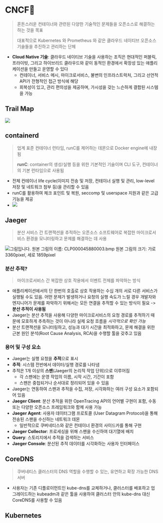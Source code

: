# CNCF:crystal_ball:

> 혼돈스러운 컨테이너와 관련된 다양한 기술적인 문제들을 오픈소스로 해결하는 하는 것을 목표
>
> 대표적으로 Kubernetes 와 Prometheus 와 같은 클라우드 네이티브 오픈소스 기술들을 추진하고 관리하는 단체

- **Cloud Native 기술**: 클라우드 네이티브 기술을 사용하는 조직은 현대적인 퍼블릭, 프라이빗, 그리고 하이브리드 클라우드와 같이 동적인 환경에서 확장성 있는 애플리케이션을 만들고 운영할 수 있다
  - 컨테이너, 서비스 메시, 마이크로서비스, 불변의 인프라스트럭처, 그리고 선언적 API가 전형적인 접근 방식에 해당
  - 회복성이 있고, 관리 편의성을 제공하며, 가시성을 갖는 느슨하게 결합된 시스템을 가능

## Trail Map

![](https://github.com/cncf/trailmap/raw/master/CNCF_TrailMap_latest.png)



## containerd<img src="https://camo.githubusercontent.com/ce52ba4f81cf2a2f218567cb2eaed08a9a1a6968b18ba3618dec889f94018b24/68747470733a2f2f636f6e7461696e6572642e696f2f696d672f6c6f676f732f69636f6e2f626c61636b2f636f6e7461696e6572642d69636f6e2d626c61636b2e706e67" style="zoom:5%;" />

> 업계 표준 컨테이너 런타임, runC를 제어하는 데몬으로 Docker engine에 내장됨
>
> **runC**:  container의 생성/실행 등을 위한 기본적인 기술이며 CLI 도구, 컨테이너의 기본 런타임으로 사용됨

- 전체 컨테이너 life cycle(이미지 전송 및 저장, 컨테이너 실행 및 관리, low-level 저장 및 네트워크 첨부 등)을 관리할 수 있음
- runC를 활용하여 체크 포인트 및 복원, seccomp 및 userspace 지원과 같은 고급 기능을 제공
- ![](https://t1.daumcdn.net/cfile/tistory/257FE535595AF79817)



## Jaeger​​<img src="https://www.jaegertracing.io/img/jaeger-icon-color.png" style="zoom:3%;" />

> 분산 서비스 간 트랜잭션을 추적하는 오픈소스 소프트웨어로 복잡한 마이크로서비스 환경을 모니터링하고 문제를 해결하는 데 사용

  ![그림입니다.  원본 그림의 이름: CLP000045880003.bmp  원본 그림의 크기: 가로 3360pixel, 세로 1859pixel](https://www.jaegertracing.io/img/trace-detail-ss.png)  

### 분산 추적?

> 마이크로서비스 간 복잡한 상호 작용에서 이벤트 전체를 파악하는 방식

- 애플리케이션에서의 단 한번의 호출로 상호 작용하는 수십 개의 서로 다른 서비스가 실행될 수도 있음. 어떤 문제가 발생하거나 요청의 실행 속도가 느릴 경우 개발자와 엔지니어가 문제를 파악하기 위해서는 모든 연결을 추적할 수 있는 방식이 필요 -> **분산 추적이 사용됨**
- Jaeger는 분산 추적을 사용해 다양한 마이크로서비스의 요청 경로를 추적하기 때문에 모호하게 추측하는 것이 아니라 실제 요청 흐름을 *시각적으로 확인 가능*
- 분산 트랜잭션을 모니터링하고, 성능과 대기 시간을 최적화하고, 문제 해결을 위한 근본 원인 분석(Root Cause Analysis, RCA)을 수행할 툴을 갖추고 있음

### 용어 및 구성 요소

- Jaeger는 실행 요청을 **추적**으로 표시
- **추적**: 시스템 전반에서 데이터/실행 경로를 나타냄
- 추적은 1개 이상의 **스팬**(Jaeger의 논리적 작업 단위)으로 이루어짐
  - 각 스팬에는 운영 작업의 이름, 시작 시간, 기간이 포함
  - 스팬은 중첩되거나 순서대로 정리되어 있을 수 있음
- Jaeger는 연동하여 스팬과 추적을 수집, 저장, 시각화하는 여러 구성 요소가 포함되어 있음
- **Jaeger Client**: 분산 추적을 위한 OpenTracing API의 언어별 구현이 포함, 수동 또는 다양한 오픈소스 프레임워크와 함께 사용 가능
- **Jaeger Agent**: 사용자 데이터그램 프로토콜 (User Datagram Protocol)을 통해 전송된 스팬을 수신하는 네트워크 데몬
  - 일반적으로 쿠버네티스와 같은 컨테이너 환경의 사이드카를 통해 구현
- **Jaeger Collector**: 프로세싱을 위해 스팬을 수신하여 대기열에 배치
- **Query**: 스토리지에서 추적을 검색하는 서비스
- **Jaeger Console**: 분산된 추적 데이터를 시각화하는 사용자 인터페이스



## CoreDNS<img src="https://avatars3.githubusercontent.com/u/21110084?s=400&v=4" style="zoom:10%;" />

> 쿠버네티스 클러스터의 DNS 역할을 수행할 수 있는, 유연하고 확장 가능한 DNS 서버

- 사용자는 기존 디플로이먼트인 kube-dns를 교체하거나, 클러스터를 배포하고 업그레이드하는 kubeadm과 같은 툴을 사용하여 클러스터 안의 kube-dns 대신 CoreDNS를 사용할 수 있음



## Kubernetes<img src="https://download.logo.wine/logo/Kubernetes/Kubernetes-Logo.wine.png" style="zoom:5%;" />

